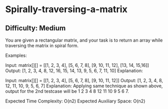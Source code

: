 # Spirally-traversing-a-matrix

## Difficulty: Medium
You are given a rectangular matrix, and your task is to return an array while traversing the matrix in spiral form.

Examples:

Input: matrix[][] = [[1, 2, 3, 4],
                  [5, 6, 7, 8],
                  [9, 10, 11, 12],
                  [13, 14, 15,16]]
Output: [1, 2, 3, 4, 8, 12, 16, 15, 14, 13, 9, 5, 6, 7, 11, 10]
Explanation:

Input: matrix[][] = [[1, 2, 3, 4],
                  [5, 6, 7, 8],
                  [9, 10, 11, 12]]
Output: [1, 2, 3, 4, 8, 12, 11, 10, 9, 5, 6, 7]
Explanation: Applying same technique as shown above, output for the 2nd testcase will be 1 2 3 4 8 12 11 10 9 5 6 7.

Expected Time Complexity: O(n2)
Expected Auxiliary Space: O(n2)
